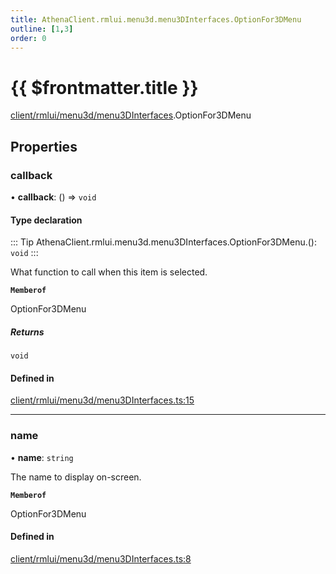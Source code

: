 ```yaml
---
title: AthenaClient.rmlui.menu3d.menu3DInterfaces.OptionFor3DMenu
outline: [1,3]
order: 0
---
```


# {{ $frontmatter.title }}


[client/rmlui/menu3d/menu3DInterfaces](../modules/client_rmlui_menu3d_menu3DInterfaces.md).OptionFor3DMenu

## Properties

### callback

• **callback**: () => `void`

#### Type declaration

::: Tip
AthenaClient.rmlui.menu3d.menu3DInterfaces.OptionFor3DMenu.(): `void`
:::

What function to call when this item is selected.

**`Memberof`**

OptionFor3DMenu

##### Returns

`void`

#### Defined in

[client/rmlui/menu3d/menu3DInterfaces.ts:15](https://github.com/Stuyk/altv-athena/blob/6013452/src/core/client/rmlui/menu3d/menu3DInterfaces.ts#L15)

___

### name

• **name**: `string`

The name to display on-screen.

**`Memberof`**

OptionFor3DMenu

#### Defined in

[client/rmlui/menu3d/menu3DInterfaces.ts:8](https://github.com/Stuyk/altv-athena/blob/6013452/src/core/client/rmlui/menu3d/menu3DInterfaces.ts#L8)
